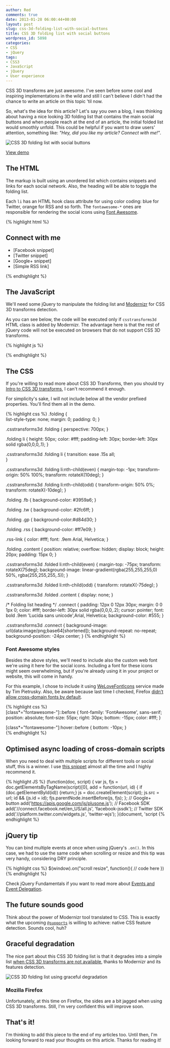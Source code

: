 ```yaml
---
author: Red
comments: true
date: 2013-01-28 06:00:44+00:00
layout: post
slug: css-3d-folding-list-with-social-buttons
title: CSS 3D folding list with social buttons
wordpress_id: 5898
categories:
- CSS
- jQuery
tags:
- CSS3
- JavaScript
- jQuery
- User experience
---
```


CSS 3D transforms are just awesome. I've seen before some cool and inspiring implementations in the wild and still I can't believe I didn't had the chance to write an article on this topic 'til now.

So, what's the idea for this article? Let's say you own a blog, I was thinking about having a nice looking 3D folding list that contains the main social buttons and when people reach at the end of an article, the initial folded list would smoothly unfold. This could be helpful if you want to draw users' attention, something like: _"Hey, did you like my article? Connect with me!"_.

![CSS 3D folding list with social buttons](http://www.red-team-design.com/wp-content/uploads/2013/01/css-3d-folding-list-with-social-buttons.png)

<!-- more -->

[View demo](http://www.red-team-design.com/wp-content/uploads/2013/01/css-3d-folding-list-with-social-buttons-demo.html)


## The HTML

The markup is built using an unordered list which contains snippets and links for each social network. Also, the heading will be able to toggle the folding list.

Each `li` has an HTML hook class attribute for using color coding: blue for Twitter, orange for RSS and so forth. The `fontawesome-*` ones are responsible for rendering the social icons using [Font Awesome](http://fortawesome.github.com/Font-Awesome/).
    
{% highlight html %}
<h2 class="connect">Connect with me</h2>
<ul class="folding folded">
    <li class="fb">
        <div class="content">
            [Facebook snippet]
            <a href="" class="fontawesome-facebook"></a>
        </div>
    </li>
    <li class="tw">
        <div class="content">
            [Twitter snippet]
            <a href="" class="fontawesome-twitter"></a> 
        </div>
    </li>
    <li class="gp">
        <div class="content">
            [Google+ snippet]
            <a href="" class="fontawesome-google-plus"></a>
        </div>
    </li>
    <li class="rss">
        <div class="content">
            [Simple RSS link]
            <a href="" class="fontawesome-rss"></a>
        </div>
    </li>
</ul>
{% endhighlight %}


## The JavaScript


We'll need some jQuery to manipulate the folding list and [Modernizr](http://modernizr.com/) for CSS 3D transforms detection. 

As you can see below, the code will be executed only if `csstransforms3d` HTML class is added by Modernizr. The advantage here is that the rest of jQuery code will not be executed on browsers that do not support CSS 3D transforms. 

{% highlight js %}
<script src="//ajax.googleapis.com/ajax/libs/jquery/1.9.0/jquery.min.js"></script>
<script src="//cdnjs.cloudflare.com/ajax/libs/modernizr/2.6.2/modernizr.min.js"></script>
<script>
(function(){            

    if ($('html').hasClass('csstransforms3d')) {

        var foldingList = $('.folding'),
            foldingListHeight = $('.folding').height();
            topElemOffset = foldingList.offset().top,
            // Function responsible for unfolding the list
            unfold = function(){
                setTimeout(function(){
                    if (foldingList.hasClass('folded')){
                        foldingList.removeClass('folded');
                        return;
                    }
                }, 500);
            }

        // Fold/Unfold the list
        $('.connect').on("click",function(){
            foldingList.toggleClass('folded');
        })
        // If needed, unfold the list right away
        if (topElemOffset <= $(window).height() - foldingListHeight)
            unfold();
        // Check whether to unfold the list when scrolling/resizing
        $(window).on("scroll resize", function(){
            var th = $(this);               
            if (th.scrollTop() + th.height() - foldingListHeight  >=  topElemOffset)
                unfold();               
        })
    }

})()
</script>
{% endhighlight %}    


## The CSS

If you're willing to read more about CSS 3D Transforms, then you should try [Intro to CSS 3D transforms](http://desandro.github.com/3dtransforms/), I can't recommend it enough. 

For simplicity's sake, I will not include below all the vendor prefixed properties. You'll find them all in the demo.

{% highlight css %}
.folding {              
    list-style-type: none;
    margin: 0;
    padding: 0;
}

.csstransforms3d .folding {
    perspective: 700px; 
}       

.folding li {
    height: 50px;
    color: #fff;
    padding-left: 30px;
    border-left: 30px solid rgba(0,0,0,.1);
}

.csstransforms3d .folding li {
    transition: ease .15s all;      
}       

.csstransforms3d .folding li:nth-child(even) {
    margin-top: -1px;
    transform-origin: 50% 100%;
    transform: rotateX(10deg);
}

.csstransforms3d .folding li:nth-child(odd) {
    transform-origin: 50% 0%;
    transform: rotateX(-10deg);
}       

.folding .fb {
    background-color: #3959a6;
}   

.folding .tw {
    background-color: #2fc6ff;
}   

.folding .gp {
    background-color:#d84d30;
}   

.folding .rss {
    background-color: #ff7e09;
}

.rss-link {
    color: #fff;
    font: .9em Arial, Helvetica;
}

.folding .content {
    position: relative;
    overflow: hidden;
    display: block;
    height: 20px;
    padding: 15px 0;
}

.csstransforms3d .folded li:nth-child(even) {
    margin-top: -75px;
    transform: rotateX(75deg);
    background-image: linear-gradient(rgba(255,255,255,0) 50%,
                          rgba(255,255,255,.5));
}

.csstransforms3d .folded li:nth-child(odd) {
    transform: rotateX(-75deg);
}

.csstransforms3d .folded .content {
    display: none;
}

/* Folding list heading */
.connect {
    padding: 12px 0 12px 30px;
    margin: 0 0 1px 0;
    color: #fff;
    border-left: 30px solid rgba(0,0,0,.2);
    cursor: pointer;
    font: bold .9em 'Lucida sans unicode',Arial, Helvetica;
    background-color: #555;
}       

.csstransforms3d .connect { 
    background-image: url(data:image/png;base64[shortened]);
    background-repeat: no-repeat;
    background-position: -24px center;
}
{% endhighlight %}   


### Font Awesome styles

Besides the above styles, we'll need to include also the custom web font we're using it here for the social icons. Including a font for these icons might seem overwhelming, but if you're already using it in your project or website, this will come in handy.

For this example, I chose to include it using [WeLoveFontIcons](http://weloveiconfonts.com/) service made by Tim Pietrusky. Also, be aware because last time I checked, Firefox [didn’t allow cross-domain fonts by default](http://www.red-team-design.com/firefox-doesnt-allow-cross-domain-fonts-by-default).
    

{% highlight css %}   
[class*="fontawesome-"]::before {
	font-family: 'FontAwesome', sans-serif;
	position: absolute;
	font-size: 55px;
	right: 30px;
	bottom: -15px;
	color: #fff;
}

[class*="fontawesome-"]:hover::before {
	bottom: -10px;
}	
{% endhighlight %}

## Optimised async loading of cross-domain scripts

When you need to deal with multiple scripts for different tools or social stuff, this is a winner. I use [this snippet](https://gist.github.com/1025811) almost all the time and I highly recommend it.
    
{% highlight JS %}
(function(doc, script) {
    var js, 
        fjs = doc.getElementsByTagName(script)[0],
        add = function(url, id) {
            if (doc.getElementById(id)) {return;}
            js = doc.createElement(script);
            js.src = url;
            id && (js.id = id);
            fjs.parentNode.insertBefore(js, fjs);
        };
    // Google+ button
    add('https://apis.google.com/js/plusone.js');
    // Facebook SDK
    add('//connect.facebook.net/en_US/all.js', 'facebook-jssdk');
    // Twitter SDK
    add('//platform.twitter.com/widgets.js', 'twitter-wjs');
}(document, 'script
{% endhighlight %}

## jQuery tip

You can bind multiple events at once when using jQuery's `.on()`. In this case, we had to use the same code when scrolling or resize and this tip was very handy, considering DRY principle.
    
{% highlight css %}
$(window).on("scroll resize", function(){
    // code here
})
{% endhighlight %}

Check jQuery Fundamentals if you want to read more about [Events and Event Delegation](http://jqfundamentals.com/chapter/events).

## The future sounds good

Think about the power of Modernizr tool translated to CSS. This is exactly what the upcoming [`@supports`](http://dev.opera.com/articles/view/native-css-feature-detection-via-the-supports-rule/) is willing to achieve: native CSS feature detection. Sounds cool, huh?


## Graceful degradation

The nice part about this CSS 3D folding list is that it degrades into a simple list [when CSS 3D transforms are not available](http://caniuse.com/transforms3d), thanks to Modernizr and its features detection.

![CSS 3D folding list using graceful degradation](http://www.red-team-design.com/wp-content/uploads/2013/01/css-3d-folding-list-graceful-degradation.png)

### Mozilla Firefox

Unfortunately, at this time on Firefox, the sides are a bit jagged when using CSS 3D transforms. Still, I'm very confident this will improve soon.

## That's it!

I'm thinking to add this piece to the end of my articles too. Until then, I'm looking forward to read your thoughts on this article. Thanks for reading it!